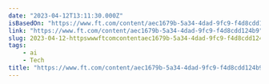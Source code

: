 ```yaml
---
date: "2023-04-12T13:11:30.000Z"
isBasedOn: "https://www.ft.com/content/aec1679b-5a34-4dad-9fc9-f4d8cdd124b9"
link: "https://www.ft.com/content/aec1679b-5a34-4dad-9fc9-f4d8cdd124b9"
slug: 2023-04-12-httpswwwftcomcontentaec1679b-5a34-4dad-9fc9-f4d8cdd124b9
tags:
    - ai
    - Tech
title: "https://www.ft.com/content/aec1679b-5a34-4dad-9fc9-f4d8cdd124b9"
---
```

